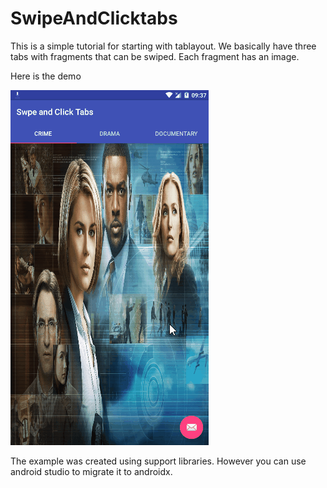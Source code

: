# SwipeAndClicktabs

This is a simple tutorial for starting with tablayout. We basically have three tabs with fragments that can be swiped. Each fragment has an image.

Here is the demo

![Android Swipe and Click Tabs](/art/swipe-and-click-tabs.gif)


The example was created using support libraries. However you can use android studio to migrate it to androidx.